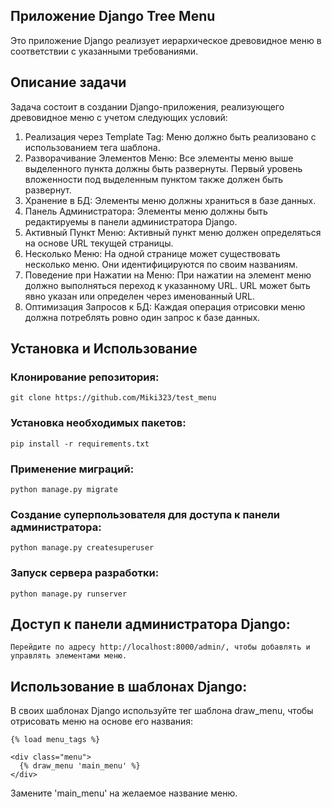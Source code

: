 ## Приложение Django Tree Menu
Это приложение Django реализует иерархическое древовидное меню в соответствии с указанными требованиями.

## Описание задачи
Задача состоит в создании Django-приложения, реализующего древовидное меню с учетом следующих условий:

1. Реализация через Template Tag: Меню должно быть реализовано с использованием тега шаблона.
2. Разворачивание Элементов Меню: Все элементы меню выше выделенного пункта должны быть развернуты. Первый уровень вложенности под выделенным пунктом также должен быть развернут.
3. Хранение в БД: Элементы меню должны храниться в базе данных.
4. Панель Администратора: Элементы меню должны быть редактируемы в панели администратора Django.
5. Активный Пункт Меню: Активный пункт меню должен определяться на основе URL текущей страницы.
6. Несколько Меню: На одной странице может существовать несколько меню. Они идентифицируются по своим названиям.
7. Поведение при Нажатии на Меню: При нажатии на элемент меню должно выполняться переход к указанному URL. URL может быть явно указан или определен через именованный URL.
8. Оптимизация Запросов к БД: Каждая операция отрисовки меню должна потреблять ровно один запрос к базе данных.
   
## Установка и Использование
### Клонирование репозитория:

```git clone https://github.com/Miki323/test_menu```

### Установка необходимых пакетов:

```pip install -r requirements.txt```

### Применение миграций:

```python manage.py migrate```

### Создание суперпользователя для доступа к панели администратора:

```python manage.py createsuperuser```

### Запуск сервера разработки:

```python manage.py runserver```

## Доступ к панели администратора Django:

```Перейдите по адресу http://localhost:8000/admin/, чтобы добавлять и управлять элементами меню.```

## Использование в шаблонах Django:

В своих шаблонах Django используйте тег шаблона draw_menu, чтобы отрисовать меню на основе его названия:

```
{% load menu_tags %}

<div class="menu">
  {% draw_menu 'main_menu' %}
</div>
```

Замените 'main_menu' на желаемое название меню.
